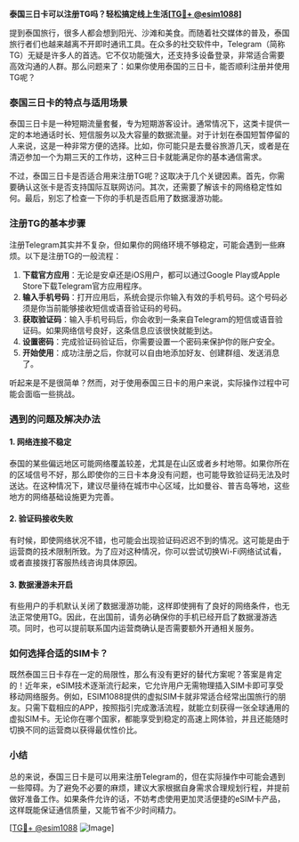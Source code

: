 **泰国三日卡可以注册TG吗？轻松搞定线上生活[[TG💪+ @esim1088](https://t.me/s/esim1088)]**

提到泰国旅行，很多人都会想到阳光、沙滩和美食。而随着社交媒体的普及，泰国旅行者们也越来越离不开即时通讯工具。在众多的社交软件中，Telegram（简称TG）无疑是许多人的首选。它不仅功能强大，还支持多设备登录，非常适合需要高效沟通的人群。那么问题来了：如果你使用泰国的三日卡，能否顺利注册并使用TG呢？

### 泰国三日卡的特点与适用场景

泰国三日卡是一种短期流量套餐，专为短期游客设计。通常情况下，这类卡提供一定的本地通话时长、短信服务以及大容量的数据流量。对于计划在泰国短暂停留的人来说，这是一种非常方便的选择。比如，你可能只是去曼谷旅游几天，或者是在清迈参加一个为期三天的工作坊，这种三日卡就能满足你的基本通信需求。

不过，泰国三日卡是否适合用来注册TG呢？这取决于几个关键因素。首先，你需要确认这张卡是否支持国际互联网访问。其次，还需要了解该卡的网络稳定性如何。最后，别忘了检查一下你的手机是否启用了数据漫游功能。

### 注册TG的基本步骤

注册Telegram其实并不复杂，但如果你的网络环境不够稳定，可能会遇到一些麻烦。以下是注册TG的一般流程：

1. **下载官方应用**：无论是安卓还是iOS用户，都可以通过Google Play或Apple Store下载Telegram官方应用程序。
2. **输入手机号码**：打开应用后，系统会提示你输入有效的手机号码。这个号码必须是你当前能够接收短信或语音验证码的号码。
3. **获取验证码**：输入手机号码后，你会收到一条来自Telegram的短信或语音验证码。如果网络信号良好，这条信息应该很快就能到达。
4. **设置密码**：完成验证码验证后，你需要设置一个密码来保护你的账户安全。
5. **开始使用**：成功注册之后，你就可以自由地添加好友、创建群组、发送消息了。

听起来是不是很简单？然而，对于使用泰国三日卡的用户来说，实际操作过程中可能会面临一些挑战。

### 遇到的问题及解决办法

#### 1. 网络连接不稳定
泰国的某些偏远地区可能网络覆盖较差，尤其是在山区或者乡村地带。如果你所在的区域信号不好，那么即使你的三日卡本身没有问题，也可能导致验证码无法及时送达。在这种情况下，建议尽量待在城市中心区域，比如曼谷、普吉岛等地，这些地方的网络基础设施更为完善。

#### 2. 验证码接收失败
有时候，即使网络状况不错，也可能会出现验证码迟迟不到的情况。这可能是由于运营商的技术限制所致。为了应对这种情况，你可以尝试切换Wi-Fi网络试试看，或者直接拨打客服热线咨询具体原因。

#### 3. 数据漫游未开启
有些用户的手机默认关闭了数据漫游功能，这样即使拥有了良好的网络条件，也无法正常使用TG。因此，在出国前，请务必确保你的手机已经开启了数据漫游选项。同时，也可以提前联系国内运营商确认是否需要额外开通相关服务。

### 如何选择合适的SIM卡？

既然泰国三日卡存在一定的局限性，那么有没有更好的替代方案呢？答案是肯定的！近年来，eSIM技术逐渐流行起来，它允许用户无需物理插入SIM卡即可享受移动网络服务。例如，ESIM1088提供的虚拟SIM卡就非常适合经常出国旅行的朋友。只需下载相应的APP，按照指引完成激活流程，就能立刻获得一张全球通用的虚拟SIM卡。无论你在哪个国家，都能享受到稳定的高速上网体验，并且还能随时切换不同的运营商以获得最优性价比。

### 小结

总的来说，泰国三日卡是可以用来注册Telegram的，但在实际操作中可能会遇到一些障碍。为了避免不必要的麻烦，建议大家根据自身需求合理规划行程，并提前做好准备工作。如果条件允许的话，不妨考虑使用更加灵活便捷的eSIM卡产品，这样既能保证通信质量，又能节省不少时间精力。

[[TG💪+ @esim1088](https://t.me/s/esim1088) ![Image](https://i.postimg.cc/4NQfJmqS/Snipaste-2025-05-13-00-14-12.png)]